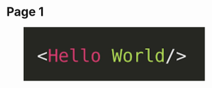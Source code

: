 # Page 1

<figure><img src=".gitbook/assets/CleanShot 2024-06-10 at 16.17.46@2x.png" alt=""><figcaption></figcaption></figure>
